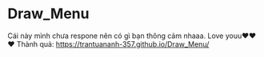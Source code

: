 ﻿# Draw_Menu
Cái này mình chưa respone nên có gì bạn thông cảm nhaaa. Love youu❤️❤️❤️
Thành quả:
https://trantuananh-357.github.io/Draw_Menu/
